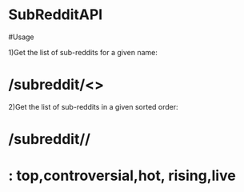 # SubRedditAPI

#Usage

1)Get the list of sub-reddits for a given name:
# /subreddit/<<name>>

2)Get the list of sub-reddits in a given sorted order:
# /subreddit/<name>/<sort>


# <sort>: top,controversial,hot, rising,live


